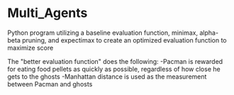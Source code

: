 # Multi_Agents
Python program utilizing a baseline evaluation function, minimax, alpha-beta pruning, and expectimax to create an optimized evaluation function to maximize score

The "better evaluation function" does the following:
-Pacman is rewarded for eating food pellets as quickly as possible, regardless of how close he gets to the ghosts
-Manhattan distance is used as the measurement between Pacman and ghosts
